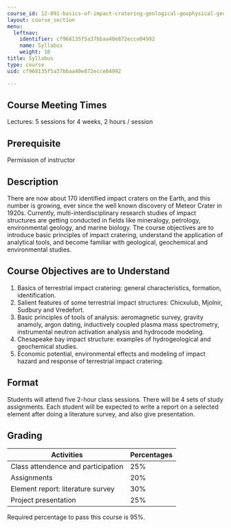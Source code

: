 ```yaml
---
course_id: 12-091-basics-of-impact-cratering-geological-geophysical-geochemical-environmental-studies-of-some-impact-craters-of-the-earth-january-iap-2008
layout: course_section
menu:
  leftnav:
    identifier: cf968135f5a37bbaa40e872ecce04992
    name: Syllabus
    weight: 10
title: Syllabus
type: course
uid: cf968135f5a37bbaa40e872ecce04992

---
```


Course Meeting Times
--------------------

Lectures: 5 sessions for 4 weeks, 2 hours / session

Prerequisite
------------

Permission of instructor

Description
-----------

There are now about 170 identified impact craters on the Earth, and this number is growing, ever since the well known discovery of Meteor Crater in 1920s. Currently, multi-interdisciplinary research studies of impact structures are getting conducted in fields like mineralogy, petrology, environmental geology, and marine biology. The course objectives are to introduce basic principles of impact cratering, understand the application of analytical tools, and become familiar with geological, geochemical and environmental studies.

Course Objectives are to Understand
-----------------------------------

1.  Basics of terrestrial impact cratering: general characteristics, formation, identification.
2.  Salient features of some terrestrial impact structures: Chicxulub, Mjolnir, Sudbury and Vredefort.
3.  Basic principles of tools of analysis: aeromagnetic survey, gravity anamoly, argon dating, inductively coupled plasma mass spectrometry, instrumental neutron activation analysis and hydrocode modeling.
4.  Chesapeake bay impact structure: examples of hydrogeological and geochemical studies.
5.  Economic potential, environmental effects and modeling of impact hazard and response of terrestrial impact cratering.

Format
------

Students will attend five 2-hour class sessions. There will be 4 sets of study assignments. Each student will be expected to write a report on a selected element after doing a literature survey, and also give presentation.

Grading
-------

| Activities | Percentages |
| --- | --- |
| Class attendence and participation | 25% |
| Assignments | 20% |
| Element report: literature survey | 30% |
| Project presentation | 25% 

Required percentage to pass this course is 95%.